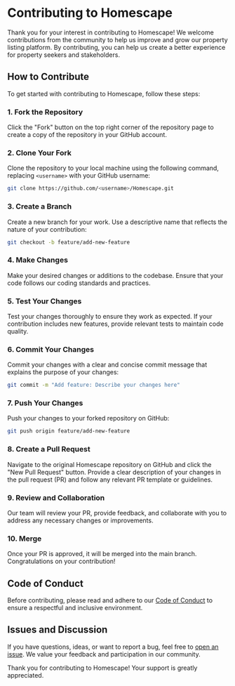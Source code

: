 

# Contributing to Homescape

Thank you for your interest in contributing to Homescape! We welcome contributions from the community to help us improve and grow our property listing platform. By contributing, you can help us create a better experience for property seekers and stakeholders.

## How to Contribute

To get started with contributing to Homescape, follow these steps:

### 1. Fork the Repository

Click the "Fork" button on the top right corner of the repository page to create a copy of the repository in your GitHub account.

### 2. Clone Your Fork

Clone the repository to your local machine using the following command, replacing `<username>` with your GitHub username:

```bash
git clone https://github.com/<username>/Homescape.git
```

### 3. Create a Branch

Create a new branch for your work. Use a descriptive name that reflects the nature of your contribution:

```bash
git checkout -b feature/add-new-feature
```

### 4. Make Changes

Make your desired changes or additions to the codebase. Ensure that your code follows our coding standards and practices.

### 5. Test Your Changes

Test your changes thoroughly to ensure they work as expected. If your contribution includes new features, provide relevant tests to maintain code quality.

### 6. Commit Your Changes

Commit your changes with a clear and concise commit message that explains the purpose of your changes:

```bash
git commit -m "Add feature: Describe your changes here"
```

### 7. Push Your Changes

Push your changes to your forked repository on GitHub:

```bash
git push origin feature/add-new-feature
```

### 8. Create a Pull Request

Navigate to the original Homescape repository on GitHub and click the "New Pull Request" button. Provide a clear description of your changes in the pull request (PR) and follow any relevant PR template or guidelines.

### 9. Review and Collaboration

Our team will review your PR, provide feedback, and collaborate with you to address any necessary changes or improvements.

### 10. Merge

Once your PR is approved, it will be merged into the main branch. Congratulations on your contribution!

## Code of Conduct

Before contributing, please read and adhere to our [Code of Conduct](CODE_OF_CONDUCT.md) to ensure a respectful and inclusive environment.

## Issues and Discussion

If you have questions, ideas, or want to report a bug, feel free to [open an issue](https://github.com/homescape/Homescape/issues). We value your feedback and participation in our community.

Thank you for contributing to Homescape! Your support is greatly appreciated.

